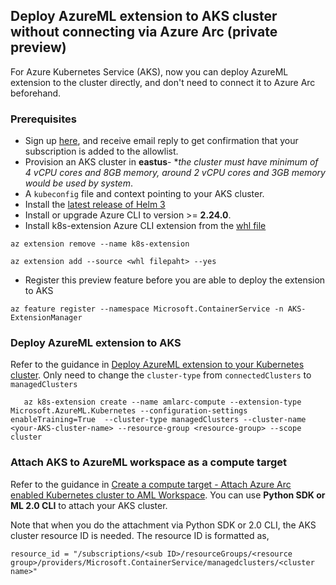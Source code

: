 ## Deploy AzureML extension to AKS cluster without connecting via Azure Arc (private preview)

For Azure Kubernetes Service (AKS), now you can deploy AzureML extension to the cluster directly, and don't need to connect it to Azure Arc beforehand.

### Prerequisites

*  Sign up [here](https://forms.office.com/Pages/ResponsePage.aspx?id=v4j5cvGGr0GRqy180BHbR82DXV1MLKFCgun1LAU3Tz1URjJUSjZZQ0IwTUlKNkVaSFM5OUJHRzgwSC4u), and receive email reply to get confirmation that your subscription is added to the allowlist.
* Provision an AKS cluster in **eastus**- **the cluster must have minimum of 4 vCPU cores and 8GB memory, around 2 vCPU cores and 3GB memory would be used by system*.
* A ```kubeconfig``` file and context pointing to your AKS cluster.
* Install the [latest release of Helm 3](https://helm.sh/docs/intro/install/)
* Install or upgrade Azure CLI to version >= **2.24.0**.
* Install k8s-extension Azure CLI extension from the [whl file](../files/k8s_extension-0.6.1-py3-none-any.whl)
```
az extension remove --name k8s-extension

az extension add --source <whl filepaht> --yes
```
* Register this preview feature before you are able to deploy the extension to AKS
```azurecli
az feature register --namespace Microsoft.ContainerService -n AKS-ExtensionManager
```

### Deploy AzureML extension to AKS

Refer to the guidance in [Deploy AzureML extension to your Kubernetes cluster](deploy-extension.md#deploy-azureml-extension-for-model-training). Only need to change the  `cluster-type` from `connectedClusters` to `managedClusters`

```azurecli
   az k8s-extension create --name amlarc-compute --extension-type Microsoft.AzureML.Kubernetes --configuration-settings enableTraining=True  --cluster-type managedClusters --cluster-name <your-AKS-cluster-name> --resource-group <resource-group> --scope cluster
   ```
### Attach AKS to AzureML workspace as a compute target

Refer to the guidance in [Create a compute target - Attach Azure Arc enabled Kubernetes cluster to AML Workspace](attach-compute.md). You can use **Python SDK or ML 2.0 CLI** to attach your AKS cluster.

Note that when you do the attachment via Python SDK or 2.0 CLI, the AKS cluster resource ID is needed. The resource ID is formatted as,
```
resource_id = "/subscriptions/<sub ID>/resourceGroups/<resource group>/providers/Microsoft.ContainerService/managedclusters/<cluster name>"

```

